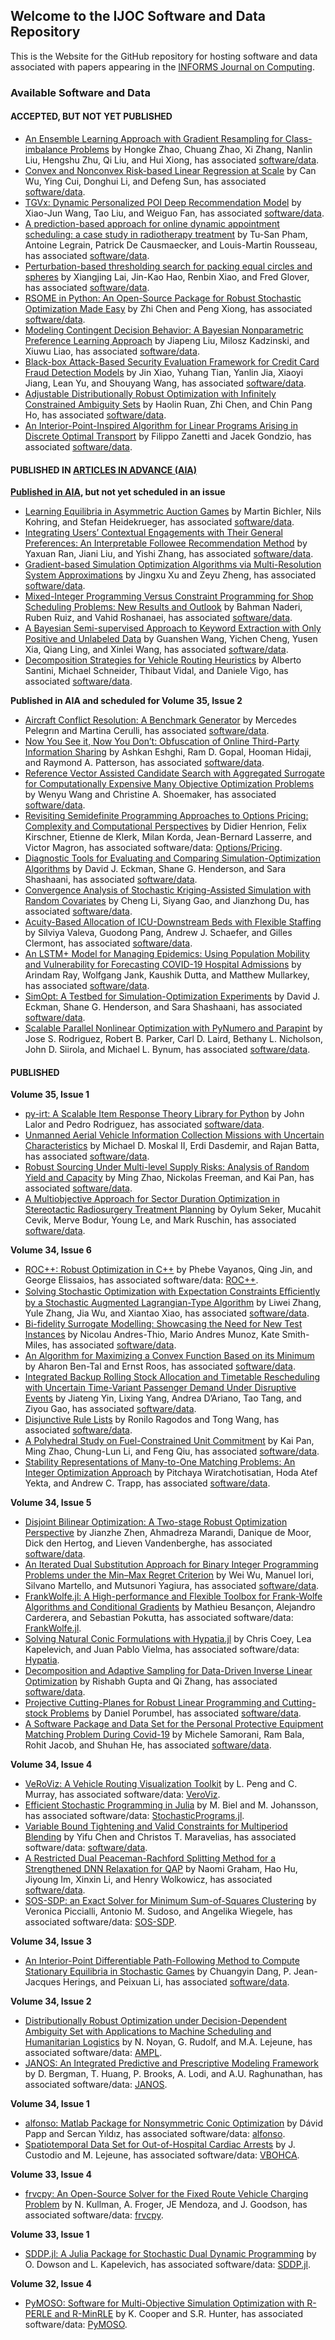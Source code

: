 ## Welcome to the IJOC Software and Data Repository

This is the Website for the GitHub repository for hosting software and data associated with papers appearing in the [INFORMS Journal on Computing](https://pubsonline.informs.org/journal/ijoc).

### Available Software and Data 

#### ACCEPTED, BUT NOT YET PUBLISHED
* [An Ensemble Learning Approach with Gradient Resampling for Class-imbalance Problems](https://doi.org/10.1287/ijoc.2023.1274) by Hongke Zhao, Chuang Zhao, Xi Zhang, Nanlin Liu, Hengshu Zhu, Qi Liu, and Hui Xiong, has associated [software/data](https://github.com/INFORMSJoC/2021.0104).
* [Convex and Nonconvex Risk-based Linear Regression at Scale](https://doi.org/10.1287/ijoc.2023.1282) by Can Wu, Ying Cui, Donghui Li, and Defeng Sun, has associated [software/data](https://github.com/INFORMSJoC/2022.0012).
* [TGVx: Dynamic Personalized POI Deep Recommendation Model](https://doi.org/10.1287/ijoc.2023.1286) by Xiao-Jun Wang, Tao Liu, and Weiguo Fan, has associated [software/data](https://github.com/INFORMSJoC/2021.0010).
* [A prediction-based approach for online dynamic appointment scheduling: a case study in radiotherapy treatment](https://doi.org/10.1287/ijoc.2023.1289) by Tu-San Pham, Antoine Legrain, Patrick De Causmaecker, and Louis-Martin Rousseau, has associated [software/data](https://github.com/INFORMSJoC/2021.0342).
* [Perturbation-based thresholding search for packing equal circles and spheres](https://doi.org/10.1287/ijoc.2023.1290) by Xiangjing Lai, Jin-Kao Hao, Renbin Xiao, and Fred Glover, has associated [software/data](https://github.com/INFORMSJoC/2022.0004).
* [RSOME in Python: An Open-Source Package for Robust Stochastic Optimization Made Easy](https://doi.org/10.1287/ijoc.2023.1291) by Zhi Chen and Peng Xiong, has associated [software/data](https://github.com/INFORMSJoC/2021.0146).
* [Modeling Contingent Decision Behavior: A Bayesian Nonparametric Preference Learning Approach](https://doi.org/10.1287/ijoc.2023.1291) by Jiapeng Liu, Milosz Kadzinski, and Xiuwu Liao, has associated [software/data](https://github.com/INFORMSJoC/2021.0328).
* [Black-box Attack-Based Security Evaluation Framework for Credit Card Fraud Detection Models](https://doi.org/10.1287/ijoc.2023.1297) by Jin Xiao, Yuhang Tian, Yanlin Jia, Xiaoyi Jiang, Lean Yu, and Shouyang Wang, has associated [software/data](https://github.com/INFORMSJoC/2021.0076).
* [Adjustable Distributionally Robust Optimization with Infinitely Constrained Ambiguity Sets](https://doi.org/10.1287/ijoc.2021.0181) by Haolin Ruan, Zhi Chen, and Chin Pang Ho, has associated [software/data](https://github.com/INFORMSJoC/2021.0181).
* [An Interior-Point-Inspired Algorithm for Linear Programs Arising in Discrete Optimal Transport](https://doi.org/10.1287/ijoc.2022.0184) by Filippo Zanetti and Jacek Gondzio, has associated [software/data](https://github.com/INFORMSJoC/2022.0184).


#### PUBLISHED IN [ARTICLES IN ADVANCE (AIA)](https://pubsonline.informs.org/authorportal/articles-in-advance)

**[Published in AIA](https://pubsonline.informs.org/toc/ijoc/0/0), but not yet scheduled in an issue**
* [Learning Equilibria in Asymmetric Auction Games](https://doi.org/10.1287/ijoc.2023.1281) by Martin Bichler, Nils Kohring, and Stefan Heidekrueger, has associated [software/data](https://github.com/INFORMSJoC/2021.0151).
* [Integrating Users’ Contextual Engagements with Their General Preferences: An Interpretable Followee Recommendation Method](https://doi.org/10.1287/ijoc.2023.1284) by Yaxuan Ran, Jiani Liu, and Yishi Zhang, has associated [software/data](https://github.com/INFORMSJoC/2021.0172).
* [Gradient-based Simulation Optimization Algorithms via Multi-Resolution System Approximations](https://doi.org/10.1287/ijoc.2023.1279) by Jingxu Xu and Zeyu Zheng, has associated [software/data](https://github.com/INFORMSJoC/2021.0289).
* [Mixed-Integer Programming Versus Constraint Programming for Shop Scheduling Problems: New Results and Outlook](https://doi.org/10.1287/ijoc.2023.1287) by Bahman Naderi, Ruben Ruiz, and Vahid Roshanaei, has associated [software/data](https://github.com/INFORMSJoC/2021.0326).
* [A Bayesian Semi-supervised Approach to Keyword Extraction with Only Positive and Unlabeled Data](https://doi.org/10.1287/ijoc.2023.1283) by Guanshen Wang, Yichen Cheng, Yusen Xia, Qiang Ling, and Xinlei Wang, has associated [software/data](https://github.com/INFORMSJoC/2021.0234).
* [Decomposition Strategies for Vehicle Routing Heuristics](https://doi.org/10.1287/ijoc.2023.1288) by Alberto Santini, Michael Schneider, Thibaut Vidal, and Daniele Vigo, has associated [software/data](https://github.com/INFORMSJoC/2022.0048).


**Published in AIA and scheduled for Volume 35, Issue 2**
* [Aircraft Conflict Resolution: A Benchmark Generator](https://doi.org/10.1287/ijoc.2022.1265) by Mercedes Pelegrın and Martina Cerulli, has associated [software/data](https://github.com/INFORMSJoC/2021.0283).
* [Now You See it, Now You Don’t: Obfuscation of Online Third-Party Information Sharing](https://doi.org/10.1287/ijoc.2022.1266) by Ashkan Eshghi, Ram D. Gopal, Hooman Hidaji, and Raymond A. Patterson, has associated [software/data](https://github.com/INFORMSJoC/2021.0070).
* [Reference Vector Assisted Candidate Search with Aggregated Surrogate for Computationally Expensive Many Objective Optimization Problems](https://doi.org/10.1287/ijoc.2022.1260) by Wenyu Wang and Christine A. Shoemaker, has associated [software/data](https://github.com/INFORMSJoC/2021.0343).
* [Revisiting Semidefinite Programming Approaches to Options Pricing: Complexity and Computational Perspectives](https://doi.org/10.1287/ijoc.2022.1220) by Didier Henrion, Felix Kirschner, Etienne de Klerk, Milan Korda, Jean-Bernard Lasserre, and Victor Magron, has associated software/data: [Options/Pricing](https://github.com/INFORMSJoC/2021.0321).
* [Diagnostic Tools for Evaluating and Comparing Simulation-Optimization Algorithms](https://doi.org/10.1287/ijoc.2022.1261) by David J. Eckman, Shane G. Henderson, and Sara Shashaani, has associated [software/data](https://github.com/INFORMSJoC/2021.0251).
* [Convergence Analysis of Stochastic Kriging-Assisted Simulation with Random Covariates](https://doi.org/10.1287/ijoc.2022.1263) by Cheng Li, Siyang Gao, and Jianzhong Du, has associated [software/data](https://github.com/INFORMSJoC/2021.0329).
* [Acuity-Based Allocation of ICU-Downstream Beds with Flexible Staffing](https://doi.org/10.1287/ijoc.2022.1267) by Silviya Valeva, Guodong Pang, Andrew J. Schaefer, and Gilles Clermont, has associated [software/data](https://github.com/INFORMSJoC/2021.0133).
* [An LSTM+ Model for Managing Epidemics: Using Population Mobility and Vulnerability for Forecasting COVID-19 Hospital Admissions](https://doi.org/10.1287/ijoc.2023.1269) by Arindam Ray, Wolfgang Jank, Kaushik Dutta, and Matthew Mullarkey, has associated [software/data](https://github.com/INFORMSJoC/2021.0027).
* [SimOpt: A Testbed for Simulation-Optimization Experiments](https://doi.org/10.1287/ijoc.2023.1273) by David J. Eckman, Shane G. Henderson, and Sara Shashaani, has associated [software/data](https://github.com/INFORMSJoC/2022.0011).
* [Scalable Parallel Nonlinear Optimization with PyNumero and Parapint](https://doi.org/10.1287/ijoc.2023.1272) by Jose S. Rodriguez, Robert B. Parker, Carl D. Laird, Bethany L. Nicholson, John D. Siirola, and Michael L. Bynum, has associated [software/data](https://github.com/INFORMSJoC/2021.0285).

#### PUBLISHED 

**Volume 35, Issue 1**
* [py-irt: A Scalable Item Response Theory Library for Python](https://doi.org/10.1287/ijoc.2022.1250) by John Lalor and Pedro Rodriguez, has associated [software/data](https://github.com/INFORMSJoC/2022.0061).
* [Unmanned Aerial Vehicle Information Collection Missions with Uncertain Characteristics](https://doi.org/10.1287/ijoc.2022.1245) by Michael D. Moskal II, Erdi Dasdemir, and Rajan Batta, has associated [software/data](https://github.com/INFORMSJoC/2022.0032).
* [Robust Sourcing Under Multi-level Supply Risks:
Analysis of Random Yield and Capacity](https://doi.org/10.1287/ijoc.2022.1254) by Ming Zhao, Nickolas Freeman, and Kai Pan, has associated [software/data](https://github.com/INFORMSJoC/2021-0046).
* [A Multiobjective Approach for Sector Duration Optimization in Stereotactic Radiosurgery Treatment Planning](https://doi.org/10.1287/ijoc.2022.1252) by Oylum Seker, Mucahit Cevik, Merve Bodur, Young Le, and Mark Ruschin, has associated [software/data](https://github.com/INFORMSJoC/2021.0103).

**Volume 34, Issue 6**
  * [ROC++: Robust Optimization in C++](https://doi.org/10.1287/ijoc.2022.1209) by Phebe Vayanos, Qing Jin, and George Elissaios, has associated software/data: [ROC++](https://github.com/INFORMSJoC/2020.0140).
  * [Solving Stochastic Optimization with Expectation Constraints Eﬀiciently by a Stochastic Augmented Lagrangian-Type Algorithm](https://doi.org/10.1287/ijoc.2022.1228) by Liwei Zhang, Yule Zhang, Jia Wu, and Xiantao Xiao, has associated [software/data](https://github.com/INFORMSJoC/2021.0248).
  * [Bi-fidelity Surrogate Modelling: Showcasing the Need for New Test Instances](https://doi.org/10.1287/ijoc.2022.1217) by Nicolau Andres-Thio, Mario Andres Munoz, Kate Smith-Miles, has associated [software/data](https://github.com/INFORMSJoC/2021.0299).
  * [An Algorithm for Maximizing a Convex Function Based on its Minimum](https://doi.org/10.1287/ijoc.2022.1238) by Aharon Ben-Tal and Ernst Roos, has associated [software/data](https://github.com/INFORMSJoC/2022.0034).
  * [Integrated Backup Rolling Stock Allocation and Timetable Rescheduling with Uncertain Time-Variant Passenger Demand Under Disruptive Events](https://doi.org/10.1287/ijoc.2022.1233) by Jiateng Yin, Lixing Yang, Andrea D’Ariano, Tao Tang, and Ziyou Gao, has associated [software/data](https://github.com/INFORMSJoC/2021.0094).
  * [Disjunctive Rule Lists](https://doi.org/10.1287/ijoc.2022.1242) by Ronilo Ragodos and Tong Wang, has associated [software/data](https://github.com/INFORMSJoC/2021.0009).
  * [A Polyhedral Study on Fuel-Constrained Unit Commitment](https://doi.org/10.1287/ijoc.2022.1235) by Kai Pan, Ming Zhao, Chung-Lun Li, and Feng Qiu, has associated [software/data](https://github.com/INFORMSJoC/2021.0219). 
  * [Stability Representations of Many-to-One Matching Problems: An Integer Optimization Approach](https://doi.org/10.1287/ijoc.2022.1237) by Pitchaya Wiratchotisatian, Hoda Atef Yekta, and Andrew C. Trapp, has associated [software/data](https://github.com/INFORMSJoC/2021.0058).

**Volume 34, Issue 5**
  * [Disjoint Bilinear Optimization: A Two-stage Robust Optimization Perspective](https://doi.org/10.1287/ijoc.2022.1163) by Jianzhe Zhen, Ahmadreza Marandi, Danique de Moor, Dick den Hertog, and Lieven Vandenberghe, has associated [software/data](https://github.com/INFORMSJoC/2020.0211).
  * [An Iterated Dual Substitution Approach for Binary Integer Programming Problems under the Min–Max Regret Criterion](https://doi.org/10.1287/ijoc.2022.1189) by Wei Wu, Manuel Iori, Silvano Martello, and Mutsunori Yagiura, has associated [software/data](https://github.com/INFORMSJoC/2020.0301).
  * [FrankWolfe.jl: A High-performance and Flexible Toolbox for Frank-Wolfe Algorithms and Conditional Gradients](https://doi.org/10.1287/ijoc.2022.1191) by Mathieu Besançon, Alejandro Carderera, and Sebastian Pokutta, has associated software/data: [FrankWolfe.jl](https://github.com/INFORMSJoC/2021.0098).
  * [Solving Natural Conic Formulations with Hypatia.jl](https://doi.org/10.1287/ijoc.2022.1202) by Chris Coey, Lea Kapelevich, and Juan Pablo Vielma, has associated software/data: [Hypatia](https://github.com/INFORMSJoC/2021.0177).
  * [Decomposition and Adaptive Sampling for Data-Driven Inverse Linear Optimization](https://doi.org/10.1287/ijoc.2022.1162) by Rishabh Gupta and Qi Zhang, has associated [software/data](https://github.com/INFORMSJoC/2020.0231).
  * [Projective Cutting-Planes for Robust Linear Programming and Cutting-stock Problems](https://doi.org/10.1287/ijoc.2022.1160) by Daniel Porumbel, has associated [software/data](https://github.com/INFORMSJoC/2020.0068).
  * [A Software Package and Data Set for the Personal Protective Equipment Matching Problem During Covid-19](https://doi.org/10.1287/ijoc.2022.1203) by Michele Samorani, Ram Bala, Rohit Jacob, and Shuhan He, has associated [software/data](https://github.com/INFORMSJoC/2021.0171).

**Volume 34, Issue 4**
 * [VeRoViz: A Vehicle Routing Visualization Toolkit](https://doi.org/10.1287/ijoc.2022.1159) by L. Peng and C. Murray, has associated software/data: [VeroViz](https://github.com/INFORMSJoC/2020.0340).
 * [Efficient Stochastic Programming in Julia](https://doi.org/10.1287/ijoc.2022.1158) by M. Biel and M. Johansson, has associated software/data: [StochasticPrograms.jl](https://github.com/INFORMSJoC/2020.0287).
  * [Variable Bound Tightening and Valid Constraints for Multiperiod Blending](https://doi.org/10.1287/ijoc.2021.1140) by Yifu Chen and Christos T. Maravelias, has associated software/data: [software/data](https://github.com/INFORMSJoC/2020.0210).
  * [A Restricted Dual Peaceman-Rachford Splitting Method for a Strengthened DNN Relaxation for QAP](https://doi.org/10.1287/ijoc.2022.1161) by Naomi Graham, Hao Hu, Jiyoung Im, Xinxin Li, and Henry Wolkowicz, has associated [software/data](https://github.com/INFORMSJoC/2020.0336).
  * [SOS-SDP: an Exact Solver for Minimum Sum-of-Squares Clustering](https://doi.org/10.1287/ijoc.2022.1166) by Veronica Piccialli, Antonio M. Sudoso, and Angelika Wiegele, has associated software/data: [SOS-SDP](https://github.com/INFORMSJoC/2021.0096).

**Volume 34, Issue 3**
 * [An Interior-Point Differentiable Path-Following Method to Compute Stationary Equilibria in Stochastic Games](https://doi.org/10.1287/ijoc.2021.1139) by Chuangyin Dang, P. Jean-Jacques Herings, and Peixuan Li, has associated [software/data](https://github.com/INFORMSJoC/2020.0259).

**Volume 34, Issue 2**
 * [Distributionally Robust Optimization under Decision-Dependent Ambiguity Set with Applications to Machine Scheduling and Humanitarian Logistics](https://doi.org/10.1287/ijoc.2021.1096) by N. Noyan, G. Rudolf, and M.A. Lejeune, has associated software/data: [AMPL](https://github.com/INFORMSJoC/2021.1096).
 * [JANOS: An Integrated Predictive and Prescriptive Modeling Framework](https://doi.org/10.1287/ijoc.2020.1023) by D. Bergman, T. Huang, P. Brooks, A. Lodi, and A.U. Raghunathan, has associated software/data: [JANOS](https://github.com/INFORMSJoC/2020.1023).

**Volume 34, Issue 1**
 * [alfonso: Matlab Package for Nonsymmetric Conic Optimization](https://doi.org/10.1287/ijoc.2021.1058) by Dávid Papp and Sercan Yıldız, has associated software/data: [alfonso](https://github.com/INFORMSJoC/2021.1058).
 * [Spatiotemporal Data Set for Out-of-Hospital Cardiac Arrests](https://doi.org/10.1287/ijoc.2020.1022) by J. Custodio and M. Lejeune, has associated software/data: [VBOHCA](https://github.com/INFORMSJoC/2020.1022).

**Volume 33, Issue 4**
 * [frvcpy: An Open-Source Solver for the Fixed Route Vehicle Charging Problem](https://doi.org/10.1287/ijoc.2020.1035) by N. Kullman, A. Froger, JE Mendoza, and J. Goodson, has associated software/data: [frvcpy](https://github.com/INFORMSJoc/2020.1035).

**Volume 33, Issue 1**
 * [SDDP.jl: A Julia Package for Stochastic Dual Dynamic Programming](https://doi.org/10.1287/ijoc.2020.0987) by O. Dowson and L. Kapelevich, has associated software/data: [SDDP.jl](https://github.com/INFORMSJoC/2020.0987).

**Volume 32, Issue 4**
 * [PyMOSO: Software for Multi-Objective Simulation Optimization with R-PERLE and R-MinRLE](https://doi.org/10.1287/ijoc.2019.0902) by K. Cooper and S.R. Hunter, has associated software/data: [PyMOSO](https://github.com/INFORMSJoc/2019.0902).
